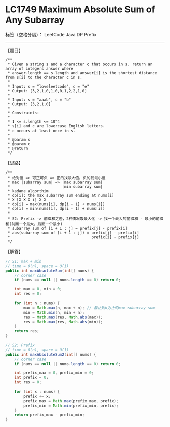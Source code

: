 # LC1749 Maximum Absolute Sum of Any Subarray

标签（空格分隔）： LeetCode Java DP Prefix

---
【题目】

    /**
     * Given a string s and a character c that occurs in s, return an array of integers answer where
     * answer.length == s.length and answer[i] is the shortest distance from s[i] to the character c in s.
     *
     * Input: s = "loveleetcode", c = "e"
     * Output: [3,2,1,0,1,0,0,1,2,2,1,0]
     *
     * Input: s = "aaab", c = "b"
     * Output: [3,2,1,0]
     *
     * Constraints:
     *
     * 1 <= s.length <= 10^4
     * s[i] and c are lowercase English letters.
     * c occurs at least once in s.
     *
     * @param s
     * @param c
     * @return
     */

【思路】

```
/**
 * 绝对值 => 可正可负 => 正的找最大值，负的找最小值
 * max |subarray sum| => |max subarray sum|
 *                       |min subarray sum|
 * kadane algorthim
 * dp[i]: the max subarray sum ending at nums[i]
 * X [X X X i] X X
 * dp[i] = max(nums[i], dp[i - 1] + nums[i])
 * dp[i] = min(nums[i], dp[i - 1] + nums[i])
 *
 * S2: Prefix -> 前缀和之差，2种情况取最大化 -> 找一个最大的前缀和 - 最小的前缀和(前面一个最大，后面一个最小)
 * subarray sum of [i + 1 : j] = prefix[j] - prefix[i]
 * abs(subarray sum of [i + 1 : j]) = prefix[j] - prefix[i]
 *                                    prefix[i] - prefix[j]
 */
```

【解答】

```java     
// S1: max + min
// time = O(n), space = O(1)
public int maxAbsoluteSum(int[] nums) {
    // corner case
    if (nums == null || nums.length == 0) return 0;

    int max = 0, min = 0;
    int res = 0;

    for (int n : nums) {
        max = Math.max(n, max + n); // 截止到n为止的max subarray sum
        min = Math.min(n, min + n);
        res = Math.max(res, Math.abs(max));
        res = Math.max(res, Math.abs(min));
    }
    return res;
}
```
```java
// S2: Prefix
// time = O(n), space = O(1)
public int maxAbsoluteSum2(int[] nums) {
    // corner case
    if (nums == null || nums.length == 0) return 0;

    int prefix_max = 0, prefix_min = 0;
    int prefix = 0;
    int res = 0;

    for (int x : nums) {
        prefix += x;
        prefix_max = Math.max(prefix_max, prefix);
        prefix_min = Math.min(prefix_min, prefix);
    }
    return prefix_max - prefix_min;
}
```
